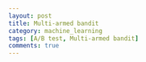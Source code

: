 ```yaml
---
layout: post
title: Multi-armed bandit
category: machine_learning
tags: [A/B test, Multi-armed bandit]
comments: true
---
```


